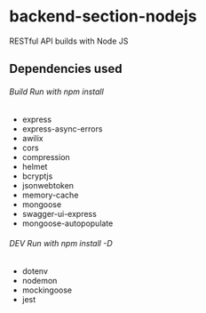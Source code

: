 # backend-section-nodejs
RESTful API builds with Node JS  
## Dependencies used
###### Build Run with npm install 
- express 
- express-async-errors 
- awilix 
- cors 
- compression 
- helmet 
- bcryptjs 
- jsonwebtoken 
- memory-cache 
- mongoose 
- swagger-ui-express 
- mongoose-autopopulate

###### DEV Run with npm install -D
- dotenv 
- nodemon 
- mockingoose 
- jest
  
